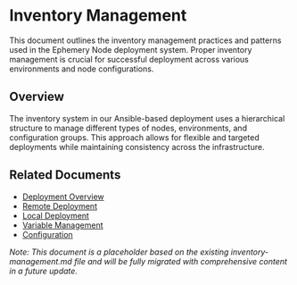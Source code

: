 # Inventory Management

This document outlines the inventory management practices and patterns used in the Ephemery Node deployment system. Proper inventory management is crucial for successful deployment across various environments and node configurations.

## Overview

The inventory system in our Ansible-based deployment uses a hierarchical structure to manage different types of nodes, environments, and configuration groups. This approach allows for flexible and targeted deployments while maintaining consistency across the infrastructure.

## Related Documents

- [Deployment Overview](./DEPLOYMENT.md)
- [Remote Deployment](./REMOTE_DEPLOYMENT.md)
- [Local Deployment](./LOCAL_DEPLOYMENT.md)
- [Variable Management](./VARIABLE_MANAGEMENT.md)
- [Configuration](./CONFIGURATION.md)

*Note: This document is a placeholder based on the existing inventory-management.md file and will be fully migrated with comprehensive content in a future update.* 